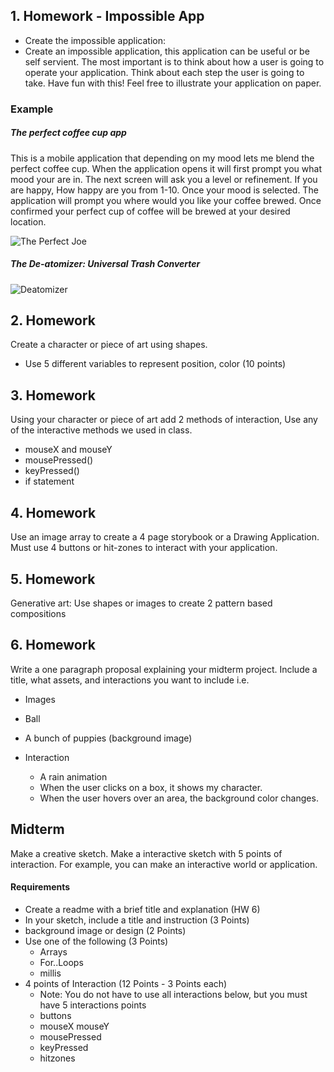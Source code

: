 ## 1. Homework - Impossible App

* Create the impossible application:
 * Create an impossible application, this application can be useful or be self servient. The most important is to think about how a user is going to operate your application. Think about each step the user is going to take. Have fun with this! Feel free to illustrate your application on paper.

 ### Example

 ##### The perfect coffee cup app

 This is a mobile application that depending on my mood lets me blend the perfect coffee cup. When the application opens it will first prompt you what mood your are in. The next screen will ask you a level or refinement. If you are happy, How happy are you from 1-10. Once your mood is selected. The application will prompt you where would you like your coffee brewed. Once confirmed your perfect cup of coffee will be brewed at your desired location.


![The Perfect Joe](/files/theperfectjoe.jpg)

##### The De-atomizer: Universal Trash Converter

![Deatomizer](https://github.com/zevenrodriguez/CIM542-642/blob/master/files/deatomizer.jpg)

## 2. Homework

Create a character or piece of art using shapes.

* Use 5 different variables to represent position, color (10 points)

## 3. Homework

Using your character or piece of art add 2 methods of interaction, Use any of the interactive methods we used in class.


* mouseX and mouseY
* mousePressed()
* keyPressed()
* if statement

## 4. Homework

Use an image array to create a 4 page storybook or a Drawing Application. Must use 4 buttons or hit-zones to interact with your application.

## 5. Homework

Generative art: Use shapes or images to create 2 pattern based compositions

## 6. Homework

Write a one paragraph proposal explaining your midterm project. Include a title, what assets, and interactions you want to include i.e.

* Images
 * Ball
 * A bunch of puppies (background image)

* Interaction
  * A rain animation
  * When the user clicks on a box, it shows my character.
  * When the user hovers over an area, the background color changes.

## Midterm

Make a creative sketch. Make a interactive sketch with 5 points of interaction. For example, you can make an interactive world or application.

#### Requirements

* Create a readme with a brief title and explanation (HW 6)
* In your sketch, include a title and instruction (3 Points)
* background image or design (2 Points)
* Use one of the following (3 Points)
  * Arrays
  * For..Loops
  * millis
* 4 points of Interaction (12 Points - 3 Points each)
  * Note: You do not have to use all interactions below, but you must have 5 interactions points
  * buttons
  * mouseX mouseY
  * mousePressed
  * keyPressed
  * hitzones


<!--

## 4. Homework

Go to the p5js libraries reference. https://p5js.org/libraries/ . Look through the list of libraries and choose one that you would like to explore. Make a creative sketch using your library. Below are a list of video tutorials on some p5js libraries.

### Requirements

* Make a creative sketch using an element from a library you would like to explore
* Create a readme, documenting that element you are using and how your using it in your sketch

 Watch the working with [libraries video](https://www.youtube.com/watch?v=Pn1g1wjxl_0)

[Sound tutorial](https://www.youtube.com/watch?v=Pn1g1wjxl_0&list=PLRqwX-V7Uu6aFcVjlDAkkGIixw70s7jpW)

[HTML CSS DOM tutorial](https://www.youtube.com/watch?v=URSH0QpxKo8&list=PLRqwX-V7Uu6bI1SlcCRfLH79HZrFAtBvX)

[Capturing Video](https://www.youtube.com/watch?v=bkGf4fEHKak&list=PLRqwX-V7Uu6aKKsDHZdDvN6oCJ2hRY_Ig)

[Rita.js](https://www.youtube.com/watch?v=Pn1g1wjxl_0&list=PLRqwX-V7Uu6aFcVjlDAkkGIixw70s7jpW)

# Final project ideas

* Create a final folder
  * Include an ideas.md
  * Document 3 potential ideas for your final.
    * Use text, images, and diagrams to explain your project.
      * If you have an idea or concept, document 3 different experiences.
  * Find and Link 3 examples of similar projects or projects that influence your project.

When you come up with ideas, answer these questions:

* Why are you making this project? What is your motivation?
* What are your inputs?
* What are your outputs?
* Who is the target audience for your project?
* Where will your project be displayed? -->
